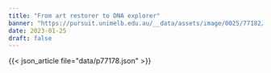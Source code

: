 ```yaml
---
title: "From art restorer to DNA explorer"
banner: "https://pursuit.unimelb.edu.au/__data/assets/image/0025/77182/From-art-restorer-to-DNA-explorer_d135a4f8-c3b7-48c4-bf5b-dc54167eae14.jpg"
date: 2023-01-25
draft: false
---
```


{{< json_article file="data/p77178.json" >}}